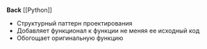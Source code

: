 **Back**
	[[Python]]
- Структурный паттерн проектирования
- Добавляет функционал к функции не меняя ее исходный код
-   Обогощает оригинальную функцию
